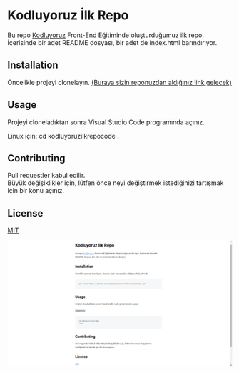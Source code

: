 # Kodluyoruz İlk Repo

Bu repo [Kodluyoruz](https://www.kodluyoruz.org) Front-End Eğitiminde oluşturduğumuz ilk repo.  
İçerisinde bir adet README dosyası, bir adet de index.html barındırıyor.

## Installation

Öncelikle projeyi clonelayın. [(Buraya sizin reponuzdan aldığınız link gelecek)](https://github.com/olcays20/kodluyoruzilkrepo.git)

## Usage

Projeyi cloneladıktan sonra Visual Studio Code programında açınız.

Linux için:
cd kodluyoruzilkrepocode .

## Contributing

Pull requestler kabul edilir.  
Büyük değişiklikler için, lütfen önce neyi değiştirmek istediğinizi tartışmak için bir konu açınız.

## License

[MIT](https://choosealicense.com/licenses/mit/)

![Proje resmi](https://raw.githubusercontent.com/Kodluyoruz/taskforce/main/git/odev1/figures/markdown.png)

